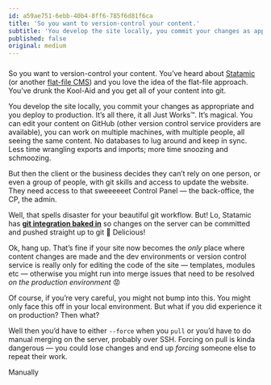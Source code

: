 ```yaml
---
id: a59ae751-6ebb-40b4-8ff6-785f6d81f6ca
title: 'So you want to version-control your content.'
subtitle: 'You develop the site locally, you commit your changes as appropriate and you deploy to production. It’s all there, it all Just Works™. It’s…'
published: false
original: medium
---
```




###   


So you want to version-control your content. You’ve heard about [Statamic](https://statamic.com/) (or another [flat-file CMS](https://github.com/ahadb/flat-file-cms)) and you love the idea of the flat-file approach. You’ve drunk the Kool-Aid and you get all of your content into git.

You develop the site locally, you commit your changes as appropriate and you deploy to production. It’s all there, it all Just Works™. It’s magical. You can edit your content on GitHub (other version control service providers are available), you can work on multiple machines, with multiple people, all seeing the same content. No databases to lug around and keep in sync. Less time wrangling exports and imports; more time snoozing and schmoozing.

But then the client or the business decides they can’t rely on one person, or even a group of people, with git skills and access to update the website. They need access to that sweeeeeet Control Panel — the back-office, the CP, the admin.

Well, that spells disaster for your beautiful git workflow. But! Lo, Statamic has [**git integration baked in**](https://statamic.dev/git-integration) so changes on the server can be committed and pushed straight up to git 🎉 Delicious!

Ok, hang up. That’s fine if your site now becomes the *only* place where content changes are made and the dev environments or version control service is really only for editing the code of the site — templates, modules etc — otherwise you might run into merge issues that need to be resolved *on the production environment* 😡

Of course, if you’re very careful, you might not bump into this. You might only face this off in your local environment. But what if you did experience it on production? Then what?

Well then you’d have to either `--force` when you `pull` or you’d have to do manual merging on the server, probably over SSH. Forcing on pull is kinda dangerous — you could lose changes and end up *forcing* someone else to repeat their work.

Manually
